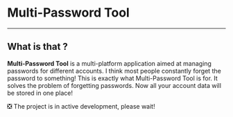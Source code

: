 # Multi-Password Tool

---

## What is that ?

**Multi-Password Tool** is a multi-platform application aimed at managing passwords for different accounts. I think most people constantly forget the password to something! This is exactly what Multi-Password Tool is for. It solves the problem of forgetting passwords. Now all your account data will be stored in one place!

:negative_squared_cross_mark: The project is in active development, please wait!
